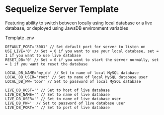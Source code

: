 # Sequelize Server Template
Featuring ability to switch between locally using local database or a live database, or deployed using JawsDB environment variables

Template .env
```
DEFAULT_PORT='3001' // Set default port for server to listen on
USE_LIVE='0' // Set = 0 if you want to use your local database, set = 1 if you want to use live database
RESET_DB='0' // Set = 0 if you want to start the server normally, set = 1 if you want to reset the database

LOCAL_DB_NAME='my_db' // Set to name of local MySQL database
LOCAL_DB_USER='root' // Set to name of local MySQL database user
LOCAL_DB_PW='toor' // Set to password of local MySQL database

LIVE_DB_HOST='' // Set to host of live database
LIVE_DB_NAME='' // Set to name of live database
LIVE_DB_USER='' // Set to name of live database user
LIVE_DB_PW='' // Set to password of live database user
LIVE_DB_PORT='' // Set to port of live database
```
